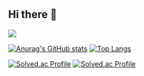 ## Hi there 👋

<a href="https://hits.seeyoufarm.com"><img src="https://hits.seeyoufarm.com/api/count/incr/badge.svg?url=https%3A%2F%2Fgithub.com%2Fjin20203458&count_bg=%233DC84A&title_bg=%23555555&icon=&icon_color=%23E7E7E7&title=hits&edge_flat=false"/></a>

[![Anurag's GitHub stats](https://github-readme-stats.vercel.app/api?username=jin20203458)](https://github.com/jin20203458/github-readme-stats)
[![Top Langs](https://github-readme-stats.vercel.app/api/top-langs/?username=jin20203458&layout=compact)](https://github.com/jin20203458/github-readme-stats)

[![Solved.ac Profile](http://mazassumnida.wtf/api/v2/generate_badge?boj=naneunmuneo)](https://solved.ac/naneunmuneo/)
[![Solved.ac Profile](https://mazandi.herokuapp.com/api?handle=naneunmuneo&theme=warm)](https://solved.ac/naneunmuneo)


<!--
**jin20203458/jin20203458** is a ✨ _special_ ✨ repository because its `README.md` (this file) appears on your GitHub profile.

Here are some ideas to get you started:


- 🔭 I’m currently working on ...
- 🌱 I’m currently learning ...
- 👯 I’m looking to collaborate on ...
- 🤔 I’m looking for help with ...
- 💬 Ask me about ...
- 📫 How to reach me: ...
- 😄 Pronouns: ...
- ⚡ Fun fact: ...
-->
